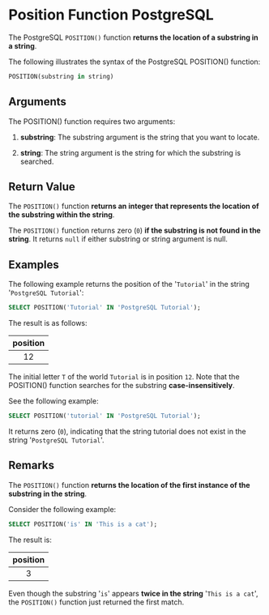 # Position Function PostgreSQL

The PostgreSQL `POSITION()` function **returns the location of a substring in a string**.

The following illustrates the syntax of the PostgreSQL POSITION() function:

```SQL
POSITION(substring in string)
```
## Arguments

The POSITION() function requires two arguments:

1. **substring**: The substring argument is the string that you want to locate.

2. **string**: The string argument is the string for which the substring is searched.

## Return Value

The `POSITION()` function **returns an integer that represents the location of the substring within the string**.

The `POSITION()` function returns zero (`0`) **if the substring is not found in the string**. It returns `null` if either substring or string argument is null.

## Examples

The following example returns the position of the '`Tutorial`' in the string '`PostgreSQL Tutorial`':

```SQL
SELECT POSITION('Tutorial' IN 'PostgreSQL Tutorial');
```

The result is as follows:

|position|
|:--------:|
|       12|

The initial letter `T` of the world `Tutorial` is in position `12`. Note that the POSITION() function searches for the substring **case-insensitively**.

See the following example:

```SQL
SELECT POSITION('tutorial' IN 'PostgreSQL Tutorial');
```

It returns zero (`0`), indicating that the string tutorial does not exist in the string '`PostgreSQL Tutorial`'.

## Remarks

The `POSITION()` function **returns the location of the first instance of the substring in the string**.

Consider the following example:

```SQL
SELECT POSITION('is' IN 'This is a cat');
```
The result is:

|position|
|:-------:|
|       3|

Even though the substring '`is`' appears **twice in the string** '`This is a cat`', the `POSITION()` function just returned the first match.
